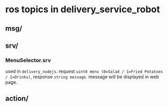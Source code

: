 # ros topics in delivery_service_robot
## msg/

## srv/
### MenuSelector.srv
used in `delivery_nodejs`. request `uint8 menu (0=Salad / 1=Fried Potatoes / 2=Drinks)`, response `string message`. message will be displayed in web page.

## action/
